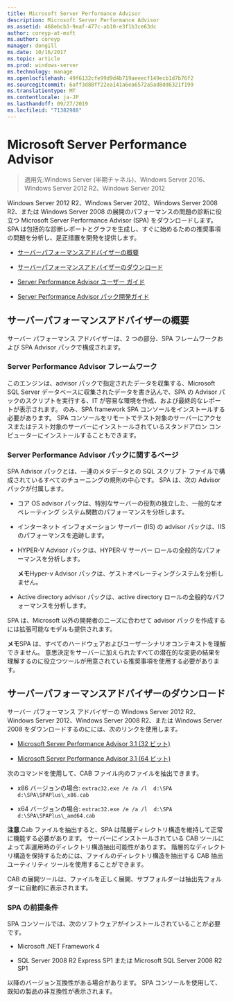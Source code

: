 ```yaml
---
title: Microsoft Server Performance Advisor
description: Microsoft Server Performance Advisor
ms.assetid: 468ebcb3-9eaf-477c-ab10-e3f1b3ce63dc
author: coreyp-at-msft
ms.author: coreyp
manager: dongill
ms.date: 10/16/2017
ms.topic: article
ms.prod: windows-server
ms.technology: manage
ms.openlocfilehash: 49f6132cfe99d9d4b719aeeecf149ecb1d7b76f2
ms.sourcegitcommit: 6aff3d88ff22ea141a6ea6572a5ad8dd6321f199
ms.translationtype: MT
ms.contentlocale: ja-JP
ms.lasthandoff: 09/27/2019
ms.locfileid: "71382988"
---
```

# <a name="microsoft-server-performance-advisor"></a>Microsoft Server Performance Advisor

>適用先:Windows Server (半期チャネル)、Windows Server 2016、Windows Server 2012 R2、Windows Server 2012

Windows Server 2012 R2、Windows Server 2012、Windows Server 2008 R2、または Windows Server 2008 の展開のパフォーマンスの問題の診断に役立つ Microsoft Server Performance Advisor (SPA) をダウンロードします。 SPA は包括的な診断レポートとグラフを生成し、すぐに始めるための推奨事項の問題を分析し、是正措置を開発を提供します。

-   [サーバーパフォーマンスアドバイザーの概要](#bkmk-aboutspa)

-   [サーバーパフォーマンスアドバイザーのダウンロード](#bkmk-downloadspa)

-   [Server Performance Advisor ユーザー ガイド](server-performance-advisor-users-guide.md)

-   [Server Performance Advisor パック開発ガイド](server-performance-advisor-pack-development-guide.md)

## <a href="" id="bkmk-aboutspa"></a>サーバーパフォーマンスアドバイザーの概要

サーバー パフォーマンス アドバイザーは、2 つの部分、SPA フレームワークおよび SPA Advisor パックで構成されます。

### <a name="the-server-performance-advisor-framework"></a>Server Performance Advisor フレームワーク

このエンジンは、advisor パックで指定されたデータを収集する、Microsoft SQL Server データベースに収集されたデータを書き込んで、SPA の Advisor パックのスクリプトを実行する、IT が容易な環境を作成、および最終的なレポートが表示されます。 のみ、SPA framework SPA コンソールをインストールする必要があります。 SPA コンソールをリモートでテスト対象のサーバーにアクセスまたはテスト対象のサーバーにインストールされているスタンドアロン コンピューターにインストールすることもできます。

### <a name="server-performance-advisor-packs"></a>Server Performance Advisor パックに関するページ

SPA Advisor パックとは、一連のメタデータとの SQL スクリプト ファイルで構成されているすべてのチューニングの規則の中心です。 SPA は、次の Advisor パックが付属します。

-   コア OS advisor パックは、特別なサーバーの役割の独立した、一般的なオペレーティング システム関数のパフォーマンスを分析します。

-   インターネット インフォメーション サーバー (IIS) の advisor パックは、IIS のパフォーマンスを追跡します。

-   HYPER-V Advisor パックは、HYPER-V サーバー ロールの全般的なパフォーマンスを分析します。

    **メモ**Hyper-v Advisor パックは、ゲストオペレーティングシステムを分析しません。

     

-   Active directory advisor パックは、active directory ロールの全般的なパフォーマンスを分析します。

SPA は、Microsoft 以外の開発者のニーズに合わせて advisor パックを作成するには拡張可能なモデルも提供されます。

**メモ**SPA は、すべてのハードウェアおよびユーザーシナリオコンテキストを理解できません。 意思決定をサーバーに加えられたすべての潜在的な変更の結果を理解するのに役立つツールが用意されている推奨事項を使用する必要があります。

 

## <a href="" id="bkmk-downloadspa"></a>サーバーパフォーマンスアドバイザーのダウンロード


サーバー パフォーマンス アドバイザーの Windows Server 2012 R2、Windows Server 2012、Windows Server 2008 R2、または Windows Server 2008 をダウンロードするのにには、次のリンクを使用します。

-   [Microsoft Server Performance Advisor 3.1 (32 ビット)](https://go.microsoft.com/fwlink/p/?linkid=327751)

-   [Microsoft Server Performance Advisor 3.1 (64 ビット)](https://go.microsoft.com/fwlink/p/?linkid=327752)

次のコマンドを使用して、CAB ファイル内のファイルを抽出できます。

-   x86 バージョンの場合: `extrac32.exe /e /a /l  d:\SPA   d:\SPA\SPAPlus\_x86.cab`

-   x64 バージョンの場合: `extrac32.exe /e /a /l  d:\SPA   d:\SPA\SPAPlus\_amd64.cab`

**注意**.Cab ファイルを抽出すると、SPA は階層ディレクトリ構造を維持して正常に機能する必要があります。 サーバーにインストールされている CAB ツールによって非運用時のディレクトリ構造抽出可能性があります。 階層的なディレクトリ構造を保持するためには、ファイルのディレクトリ構造を抽出する CAB 抽出ユーティリティ ツールを使用することができます。

CAB の展開ツールは、ファイルを正しく展開、サブフォルダーは抽出先フォルダーに自動的に表示されます。

### <a name="spa-prerequisites"></a>SPA の前提条件

SPA コンソールでは、次のソフトウェアがインストールされていることが必要です。

-   Microsoft .NET Framework 4

-   SQL Server 2008 R2 Express SP1 または Microsoft SQL Server 2008 R2 SP1

以降のバージョン互換性がある場合があります。 SPA コンソールを使用して、既知の製品の非互換性が表示されます。
